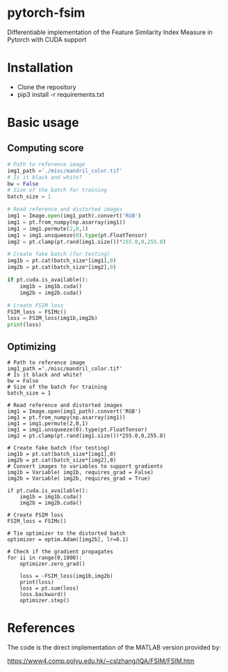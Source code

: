 # pytorch-fsim
Differentiable implementation of the Feature Similarity Index Measure in Pytorch with CUDA support

# Installation
* Clone the repository
* pip3 install -r requirements.txt

# Basic usage

## Computing score
```python
# Path to reference image
img1_path ='./misc/mandril_color.tif'
# Is it black and white?
bw = False
# Size of the batch for training
batch_size = 1

# Read reference and distorted images
img1 = Image.open(img1_path).convert('RGB')
img1 = pt.from_numpy(np.asarray(img1))
img1 = img1.permute(2,0,1)
img1 = img1.unsqueeze(0).type(pt.FloatTensor)
img2 = pt.clamp(pt.rand(img1.size())*255.0,0,255.0)

# Create fake batch (for testing)
img1b = pt.cat(batch_size*[img1],0)
img2b = pt.cat(batch_size*[img2],0)

if pt.cuda.is_available():
    img1b = img1b.cuda()
    img2b = img2b.cuda()

# Create FSIM loss
FSIM_loss = FSIMc()
loss = FSIM_loss(img1b,img2b)    
print(loss)
```

## Optimizing 
```
# Path to reference image
img1_path ='./misc/mandril_color.tif'
# Is it black and white?
bw = False
# Size of the batch for training
batch_size = 1

# Read reference and distorted images
img1 = Image.open(img1_path).convert('RGB')
img1 = pt.from_numpy(np.asarray(img1))
img1 = img1.permute(2,0,1)
img1 = img1.unsqueeze(0).type(pt.FloatTensor)
img2 = pt.clamp(pt.rand(img1.size())*255.0,0,255.0)

# Create fake batch (for testing)
img1b = pt.cat(batch_size*[img1],0)
img2b = pt.cat(batch_size*[img2],0)
# Convert images to variables to support gradients
img1b = Variable( img1b, requires_grad = False)
img2b = Variable( img2b, requires_grad = True)

if pt.cuda.is_available():
    img1b = img1b.cuda()
    img2b = img2b.cuda()

# Create FSIM loss
FSIM_loss = FSIMc()

# Tie optimizer to the distorted batch
optimizer = optim.Adam([img2b], lr=0.1)

# Check if the gradient propagates
for ii in range(0,1000):
    optimizer.zero_grad()

    loss = -FSIM_loss(img1b,img2b)    
    print(loss)
    loss = pt.sum(loss)
    loss.backward()
    optimizer.step()
```

# References
The code is the direct implementation of the MATLAB version provided by:

https://www4.comp.polyu.edu.hk/~cslzhang/IQA/FSIM/FSIM.htm
